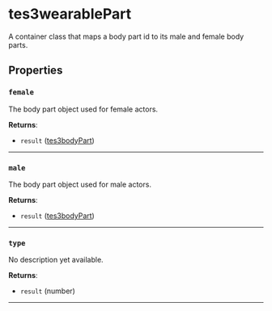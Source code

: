 # tes3wearablePart

A container class that maps a body part id to its male and female body parts.

## Properties

### `female`

The body part object used for female actors.

**Returns**:

* `result` ([tes3bodyPart](../../types/tes3bodyPart))

***

### `male`

The body part object used for male actors.

**Returns**:

* `result` ([tes3bodyPart](../../types/tes3bodyPart))

***

### `type`

No description yet available.

**Returns**:

* `result` (number)

***


